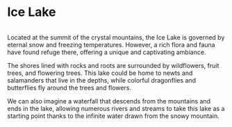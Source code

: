 # Ice Lake

<figure><img src="../../../fr/.gitbook/assets/Jeem_a_land_of_endless_possibilities_and_creative_exploration.__9d6df9c8-7a3f-4759-91aa-d8919e1925b1.png" alt=""><figcaption></figcaption></figure>

Located at the summit of the crystal mountains, the Ice Lake is governed by eternal snow and freezing temperatures. However, a rich flora and fauna have found refuge there, offering a unique and captivating ambiance.

The shores lined with rocks and roots are surrounded by wildflowers, fruit trees, and flowering trees. This lake could be home to newts and salamanders that live in the depths, while colorful dragonflies and butterflies fly around the trees and flowers.

We can also imagine a waterfall that descends from the mountains and ends in the lake, allowing numerous rivers and streams to take this lake as a starting point thanks to the infinite water drawn from the snowy mountain.
